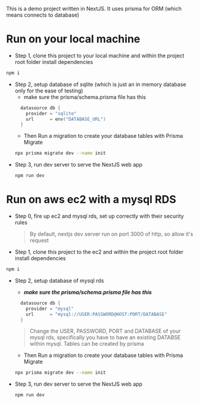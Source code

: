 This is a demo project written in NextJS. It uses prisma for ORM (which means connects to database)

# Run on your local machine

- Step 1, clone this project to your local machine and within the project root folder 
  install dependencies
```bash
npm i
```
- Step 2, setup database of sqlite (which is just an in 
memory database only for the ease of testing)
    - make sure the prisma/schema.prisma file has this
  ```c
    datasource db {
      provider = "sqlite" 
      url      = env("DATABASE_URL")     
    }
  ```
    - Then Run a migration to create your database tables with Prisma Migrate
    ```bash
    npx prisma migrate dev --name init
    ```
- Step 3, run dev server to serve the NextJS web app
    ```bash
    npm run dev
    ```

# Run on aws ec2 with a mysql RDS

- Step 0, fire up ec2 and mysql rds, set up correctly with their security rules
    > By default, nextjs dev server run on port 3000 of http, so allow it's request
- Step 1, clone this project to the ec2 and within the project root folder
  install dependencies
```bash
npm i
```
- Step 2, setup database of mysql rds 
    - ***make sure the prisma/schema.prisma file has this***
  ```c
    datasource db {
      provider = "mysql" 
      url      = "mysql://USER:PASSWORD@HOST:PORT/DATABASE"  
    }
  ```
  > Change the USER, PASSWORD, PORT and DATABASE of your mysql rds, specifically
  > you have to have an existing DATABSE within mysql. 
  > Tables can be created by prisma

    - Then Run a migration to create your database tables with Prisma Migrate
    ```bash
    npx prisma migrate dev --name init
    ```
- Step 3, run dev server to serve the NextJS web app
    ```bash
    npm run dev
    ```


##




